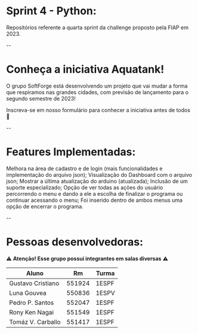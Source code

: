 # Sprint 4 - Python:
Repositórios referente a quarta sprint da challenge proposto pela FIAP em 2023.

--

# Conheça a iniciativa Aquatank!
O grupo SoftForge está desenvolvendo um projeto que vai mudar a forma que respiramos nas grandes cidades, com previsão de lançamento para o segundo semestre de 2023!

Inscreva-se em nosso formulário para conhecer a iniciativa antes de todos 🚀

--

# Features Implementadas:
Melhora na área de cadastro e de login (mais funcionalidades e implementação do arquivo json);
Visualização do Dashboard com o arquivo json;
Mostrar a última atualização do arduino (atualizada);
Inclusão de um suporte especializado;
Opção de ver todas as ações do usuário percorrendo o menu e dando a ele a escolha de finalizar o programa ou continuar acessando o menu;
Foi inserido dentro de ambos menus uma opção de encerrar o programa.

--

# Pessoas desenvolvedoras:

⚠ **Atenção! Esse grupo possui integrantes em salas diversas** ⚠

|       Aluno       |     Rm     |   Turma   |
| ----------------- | ---------- | --------- |
| Gustavo Cristiano |   551924   |   1ESPF   |
| Luna Gouvea       |   550836   |   1ESPV   |
| Pedro P. Santos   |   552047   |   1ESPF   |
| Rony Ken Nagai    |   551549   |   1ESPF   |
| Tomáz V. Carballo |   551417   |   1ESPF   |